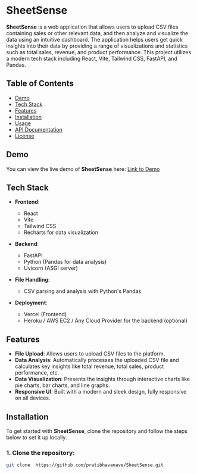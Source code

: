 # SheetSense

**SheetSense** is a web application that allows users to upload CSV files containing sales or other relevant data, and then analyze and visualize the data using an intuitive dashboard. The application helps users get quick insights into their data by providing a range of visualizations and statistics such as total sales, revenue, and product performance. This project utilizes a modern tech stack including React, Vite, Tailwind CSS, FastAPI, and Pandas.

## Table of Contents
- [Demo](#demo)
- [Tech Stack](#tech-stack)
- [Features](#features)
- [Installation](#installation)
- [Usage](#usage)
- [API Documentation](#api-documentation)
- [License](#license)

## Demo

You can view the live demo of **SheetSense** here: [Link to Demo](#)

## Tech Stack

- **Frontend**:
  - React
  - Vite
  - Tailwind CSS
  - Recharts for data visualization

- **Backend**:
  - FastAPI
  - Python (Pandas for data analysis)
  - Uvicorn (ASGI server)

- **File Handling**:
  - CSV parsing and analysis with Python's Pandas

- **Deployment**:
  - Vercel (Frontend)
  - Heroku / AWS EC2 / Any Cloud Provider for the backend (optional)

## Features

- **File Upload**: Allows users to upload CSV files to the platform.
- **Data Analysis**: Automatically processes the uploaded CSV file and calculates key insights like total revenue, total sales, product performance, etc.
- **Data Visualization**: Presents the insights through interactive charts like pie charts, bar charts, and line graphs.
- **Responsive UI**: Built with a modern and sleek design, fully responsive on all devices.

## Installation

To get started with **SheetSense**, clone the repository and follow the steps below to set it up locally.

### 1. Clone the repository:

```bash
git clone  https://github.com/pratibhavanave/SheetSense.git
